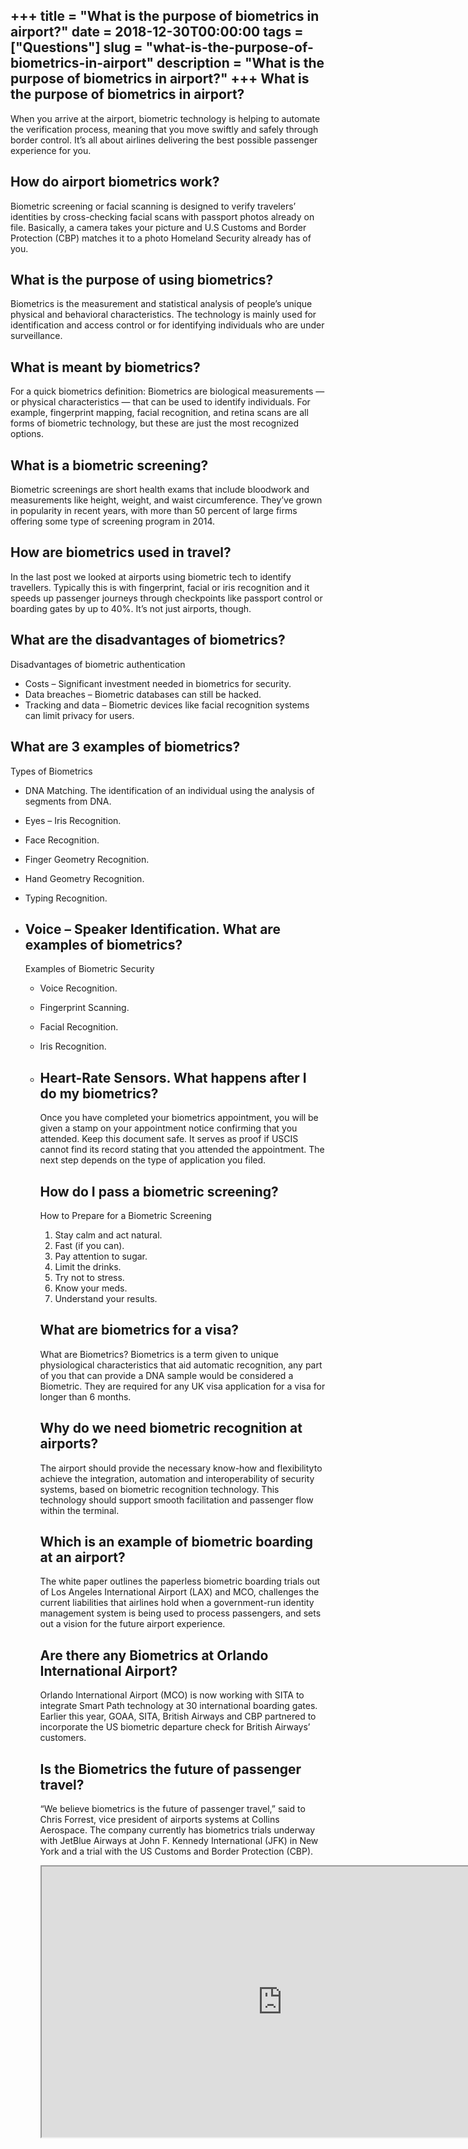 +++
title = "What is the purpose of biometrics in airport?"
date = 2018-12-30T00:00:00
tags = ["Questions"]
slug = "what-is-the-purpose-of-biometrics-in-airport"
description = "What is the purpose of biometrics in airport?"
+++
What is the purpose of biometrics in airport?
---------------------------------------------

When you arrive at the airport, biometric technology is helping to automate the verification process, meaning that you move swiftly and safely through border control. It’s all about airlines delivering the best possible passenger experience for you.

How do airport biometrics work?
-------------------------------

Biometric screening or facial scanning is designed to verify travelers’ identities by cross-checking facial scans with passport photos already on file. Basically, a camera takes your picture and U.S Customs and Border Protection (CBP) matches it to a photo Homeland Security already has of you.

What is the purpose of using biometrics?
----------------------------------------

Biometrics is the measurement and statistical analysis of people’s unique physical and behavioral characteristics. The technology is mainly used for identification and access control or for identifying individuals who are under surveillance.

What is meant by biometrics?
----------------------------

For a quick biometrics definition: Biometrics are biological measurements — or physical characteristics — that can be used to identify individuals. For example, fingerprint mapping, facial recognition, and retina scans are all forms of biometric technology, but these are just the most recognized options.

What is a biometric screening?
------------------------------

Biometric screenings are short health exams that include bloodwork and measurements like height, weight, and waist circumference. They’ve grown in popularity in recent years, with more than 50 percent of large firms offering some type of screening program in 2014.

How are biometrics used in travel?
----------------------------------

In the last post we looked at airports using biometric tech to identify travellers. Typically this is with fingerprint, facial or iris recognition and it speeds up passenger journeys through checkpoints like passport control or boarding gates by up to 40%. It’s not just airports, though.

What are the disadvantages of biometrics?
-----------------------------------------

Disadvantages of biometric authentication

- Costs – Significant investment needed in biometrics for security.
- Data breaches – Biometric databases can still be hacked.
- Tracking and data – Biometric devices like facial recognition systems can limit privacy for users.

What are 3 examples of biometrics?
----------------------------------

Types of Biometrics

- DNA Matching. The identification of an individual using the analysis of segments from DNA.
- Eyes – Iris Recognition.
- Face Recognition.
- Finger Geometry Recognition.
- Hand Geometry Recognition.
- Typing Recognition.
- Voice – Speaker Identification. What are examples of biometrics?
    --------------------------------
    
    Examples of Biometric Security
    
    
    - Voice Recognition.
    - Fingerprint Scanning.
    - Facial Recognition.
    - Iris Recognition.
    - Heart-Rate Sensors. What happens after I do my biometrics?
        --------------------------------------
        
        Once you have completed your biometrics appointment, you will be given a stamp on your appointment notice confirming that you attended. Keep this document safe. It serves as proof if USCIS cannot find its record stating that you attended the appointment. The next step depends on the type of application you filed.
        
        How do I pass a biometric screening?
        ------------------------------------
        
        How to Prepare for a Biometric Screening
        
        
        1. Stay calm and act natural.
        2. Fast (if you can).
        3. Pay attention to sugar.
        4. Limit the drinks.
        5. Try not to stress.
        6. Know your meds.
        7. Understand your results.
        
        What are biometrics for a visa?
        -------------------------------
        
        What are Biometrics? Biometrics is a term given to unique physiological characteristics that aid automatic recognition, any part of you that can provide a DNA sample would be considered a Biometric. They are required for any UK visa application for a visa for longer than 6 months.
        
        Why do we need biometric recognition at airports?
        -------------------------------------------------
        
        The airport should provide the necessary know-how and flexibilityto achieve the integration, automation and interoperability of security systems, based on biometric recognition technology. This technology should support smooth facilitation and passenger flow within the terminal.
        
        Which is an example of biometric boarding at an airport?
        --------------------------------------------------------
        
        The white paper outlines the paperless biometric boarding trials out of Los Angeles International Airport (LAX) and MCO, challenges the current liabilities that airlines hold when a government-run identity management system is being used to process passengers, and sets out a vision for the future airport experience.
        
        Are there any Biometrics at Orlando International Airport?
        ----------------------------------------------------------
        
        Orlando International Airport (MCO) is now working with SITA to integrate Smart Path technology at 30 international boarding gates. Earlier this year, GOAA, SITA, British Airways and CBP partnered to incorporate the US biometric departure check for British Airways’ customers.
        
        Is the Biometrics the future of passenger travel?
        -------------------------------------------------
        
        “We believe biometrics is the future of passenger travel,” said to Chris Forrest, vice president of airports systems at Collins Aerospace. The company currently has biometrics trials underway with JetBlue Airways at John F. Kennedy International (JFK) in New York and a trial with the US Customs and Border Protection (CBP).
        
        <iframe allow="accelerometer; autoplay; clipboard-write; encrypted-media; gyroscope; picture-in-picture" allowfullscreen="" class="__youtube_prefs__  epyt-is-override  no-lazyload" data-no-lazy="1" data-origheight="433" data-origwidth="770" data-skipgform_ajax_framebjll="" height="433" id="_ytid_88326" loading="lazy" src="https://www.youtube.com/embed/5glvuLUr06w?enablejsapi=1&autoplay=0&cc_load_policy=0&cc_lang_pref=&iv_load_policy=1&loop=0&modestbranding=0&rel=1&fs=1&playsinline=0&autohide=2&theme=dark&color=red&controls=1&" title="YouTube player" width="770"></iframe>